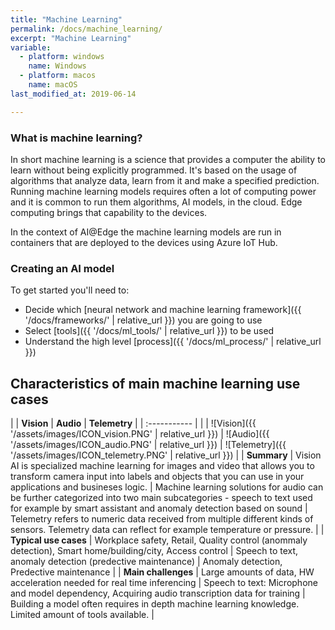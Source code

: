 ```yaml
---
title: "Machine Learning"
permalink: /docs/machine_learning/
excerpt: "Machine Learning"
variable:
  - platform: windows
    name: Windows
  - platform: macos
    name: macOS
last_modified_at: 2019-06-14

---
```


### What is machine learning?

In short machine learning is a science that provides a computer the ability to learn without being explicitly programmed. It's based on the usage of algorithms that analyze data, learn from it and make a specified prediction. Running machine learning models requires often a lot of computing power and it is common to run them algorithms, AI models, in the cloud. Edge computing brings that capability to the devices.

In the context of AI@Edge the machine learning models are run in containers that are deployed to the devices using Azure IoT Hub.

### Creating an AI model 

To get started you'll need to:
- Decide which [neural network and machine learning framework]({{ '/docs/frameworks/' | relative_url }}) you are going to use
- Select [tools]({{ '/docs/ml_tools/' | relative_url }}) to be used
- Understand the high level [process]({{ '/docs/ml_process/' | relative_url }})

## Characteristics of main machine learning use cases

| | **Vision** | **Audio** | **Telemetry** |
| :----------- |
| | ![Vision]({{ '/assets/images/ICON_vision.PNG' | relative_url }}) | ![Audio]({{ '/assets/images/ICON_audio.PNG' | relative_url }}) | ![Telemetry]({{ '/assets/images/ICON_telemetry.PNG' | relative_url }}) |
| **Summary** | Vision AI is specialized machine learning for images and video that allows you to transform camera input into labels and objects that you can use in your applications and busineses logic. | Machine learning solutions for audio can be further categorized into two main subcategories - speech to text used for example by smart assistant and anomaly detection based on sound | Telemetry refers to numeric data received from multiple different kinds of sensors. Telemetry data can reflect for example temperature or pressure. |
| **Typical use cases** | Workplace safety, Retail, Quality control (anommaly detection), Smart home/building/city, Access control | Speech to text, anomaly detection (predective maintenance) | Anomaly detection, Predective maintenance |
| **Main challenges** | Large amounts of data, HW acceleration needed for real time inferencing | Speech to text: Microphone and model dependency, Acquiring audio transcription data for training | Building a model often requires in depth machine learning knowledge. Limited amount of tools available. |



<!-- ## Custom vision - get started with Vision AI

Vision AI is specialized machine learning for images and video that allows you to transform camera input into labels and objects that you can use in your applications and business logic.  -->